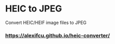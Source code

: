 # HEIC to JPEG

Convert HEIC/HEIF image files to JPEG

### https://alexifcu.github.io/heic-converter/
